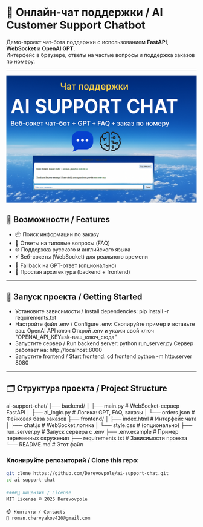 # 🤖 Онлайн-чат поддержки / AI Customer Support Chatbot

Демо-проект чат-бота поддержки с использованием **FastAPI**, **WebSocket** и **OpenAI GPT**.  
Интерфейс в браузере, ответы на частые вопросы и поддержка заказов по номеру.

---
![AI Support Chat Banner](banner.png)

## 🔧 Возможности / Features

- 📦 Поиск информации по заказу
- 💬 Ответы на типовые вопросы (FAQ)
- 🌐 Поддержка русского и английского языка
- ⚡ Веб-сокеты (WebSocket) для реального времени
- 🤖 Fallback на GPT-ответ (опционально)
- 🧩 Простая архитектура (backend + frontend)

---

## 🚀 Запуск проекта / Getting Started
- Установите зависимости / Install dependencies:
pip install -r requirements.txt
- Настройте файл .env / Configure .env:
Скопируйте пример и вставьте ваш OpenAI API ключ
Открой .env и укажи свой ключ
"OPENAI_API_KEY=sk-ваш_ключ_сюда"
- Запустите сервер / Run backend server:
python run_server.py
Сервер работает на: http://localhost:8000
- Запустите frontend / Start frontend:
cd frontend
python -m http.server 8080

---

## 🗂️ Структура проекта / Project Structure
ai-support-chat/
├── backend/
│ ├── main.py # WebSocket-сервер FastAPI
│ ├── ai_logic.py # Логика: GPT, FAQ, заказы
│ └── orders.json # Фейковая база заказов
├── frontend/
│ ├── index.html # Интерфейс чата
│ ├── chat.js # WebSocket логика
│ └── style.css # (опционально)
├── run_server.py # Запуск сервера с .env
├── .env.example # Пример переменных окружения
├── requirements.txt # Зависимости проекта
└── README.md # Этот файл

### Клонируйте репозиторий / Clone this repo:

```bash
git clone https://github.com/Derevovpole/ai-support-chat.git
cd ai-support-chat

####🧾 Лицензия / License
MIT License © 2025 Derevovpole

📫 Контакты / Contacts
📧 roman.chervyakov420@gmail.com
